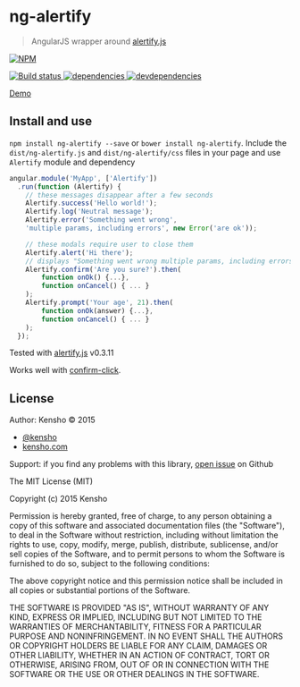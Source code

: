 # ng-alertify

> AngularJS wrapper around [alertify.js](http://fabien-d.github.io/alertify.js/)

[![NPM][ng-alertify-icon] ][ng-alertify-url]

[![Build status][ng-alertify-ci-image] ][ng-alertify-ci-url]
[![dependencies][ng-alertify-dependencies-image] ][ng-alertify-dependencies-url]
[![devdependencies][ng-alertify-devdependencies-image] ][ng-alertify-devdependencies-url]

[ng-alertify-icon]: https://nodei.co/npm/ng-alertify.png?downloads=true
[ng-alertify-url]: https://npmjs.org/package/ng-alertify
[ng-alertify-ci-image]: https://travis-ci.org/kensho/ng-alertify.png?branch=master
[ng-alertify-ci-url]: https://travis-ci.org/kensho/ng-alertify
[ng-alertify-dependencies-image]: https://david-dm.org/kensho/ng-alertify.png
[ng-alertify-dependencies-url]: https://david-dm.org/kensho/ng-alertify
[ng-alertify-devdependencies-image]: https://david-dm.org/kensho/ng-alertify/dev-status.png
[ng-alertify-devdependencies-url]: https://david-dm.org/kensho/ng-alertify#info=devDependencies

[Demo](http://kensho.github.io/ng-alertify/)

## Install and use

`npm install ng-alertify --save` or `bower install ng-alertify`.
Include the `dist/ng-alertify.js` and `dist/ng-alertify/css` files in your page and 
use `Alertify` module and dependency

```js
angular.module('MyApp', ['Alertify'])
  .run(function (Alertify) {
    // these messages disappear after a few seconds
    Alertify.success('Hello world!');
    Alertify.log('Neutral message');
    Alertify.error('Something went wrong', 
    'multiple params, including errors', new Error('are ok'));

    // these modals require user to close them
    Alertify.alert('Hi there');
    // displays "Something went wrong multiple params, including errors are ok"
    Alertify.confirm('Are you sure?').then(
        function onOk() {...}, 
        function onCancel() { ... }
    );
    Alertify.prompt('Your age', 21).then(
        function onOk(answer) {...}, 
        function onCancel() { ... }
    );
  });
```

Tested with [alertify.js](http://fabien-d.github.io/alertify.js/) v0.3.11

Works well with [confirm-click](https://github.com/bahmutov/confirm-click).

## License

Author: Kensho &copy; 2015

* [@kensho](https://twitter.com/kensho)
* [kensho.com](http://kensho.com)

Support: if you find any problems with this library,
[open issue](https://github.com/kensho/ng-alertify/issues) on Github


The MIT License (MIT)

Copyright (c) 2015 Kensho

Permission is hereby granted, free of charge, to any person obtaining a copy of
this software and associated documentation files (the "Software"), to deal in
the Software without restriction, including without limitation the rights to
use, copy, modify, merge, publish, distribute, sublicense, and/or sell copies of
the Software, and to permit persons to whom the Software is furnished to do so,
subject to the following conditions:

The above copyright notice and this permission notice shall be included in all
copies or substantial portions of the Software.

THE SOFTWARE IS PROVIDED "AS IS", WITHOUT WARRANTY OF ANY KIND, EXPRESS OR
IMPLIED, INCLUDING BUT NOT LIMITED TO THE WARRANTIES OF MERCHANTABILITY, FITNESS
FOR A PARTICULAR PURPOSE AND NONINFRINGEMENT. IN NO EVENT SHALL THE AUTHORS OR
COPYRIGHT HOLDERS BE LIABLE FOR ANY CLAIM, DAMAGES OR OTHER LIABILITY, WHETHER
IN AN ACTION OF CONTRACT, TORT OR OTHERWISE, ARISING FROM, OUT OF OR IN
CONNECTION WITH THE SOFTWARE OR THE USE OR OTHER DEALINGS IN THE SOFTWARE.



